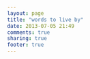 ```yaml
---
layout: page
title: "words to live by"
date: 2013-07-05 21:49
comments: true
sharing: true
footer: true
---
```

